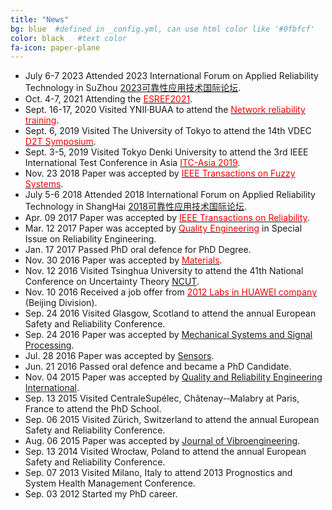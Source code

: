 ```yaml
---
title: "News"
bg: blue  #defined in _config.yml, can use html color like '#0fbfcf'
color: black   #text color
fa-icon: paper-plane
---
```


* July 6-7 2023 Attended 2023 International Forum on Applied Reliability Technology in SuZhou [2023可靠性应用技术国际论坛](https://www.ruanfujia.com/11126528/).
* Oct. 4-7, 2021 Attending the [<font color="#FF0000">ESREF2021</font>](https://esref2021.sciencesconf.org/).
* Sept. 16-17, 2020 Visited YNII·BUAA to attend the [<font color="#FF0000">Network reliability training</font>](http://ynii.buaa.edu.cn/info/1007/1812.htm).
* Sept. 6, 2019 Visited The University of Tokyo to attend the 14th VDEC [<font color="#FF0000"> D2T Symposium</font>](http://www.vdec.u-tokyo.ac.jp/d2t/D2Tsymposium2019-e.html).
* Sept. 3-5, 2019 Visited Tokyo Denki University to attend the 3rd IEEE International Test Conference in Asia [<font color="#FF0000">ITC-Asia 2019</font>](http://www.itc-asia.info.hiroshima-cu.ac.jp/2019/).
* Nov. 23 2018 Paper was accepted by [<font color="#FF0000">IEEE Transactions on Fuzzy Systems</font>](https://ieeexplore.ieee.org/document/8543626).
* July 5-6 2018 Attended 2018 International Forum on Applied Reliability Technology in ShangHai [2018可靠性应用技术国际论坛](http://news.e-works.net.cn/category6/news78051.htm).
* Apr. 09 2017 Paper was accepted by [<font color="#FF0000">IEEE Transactions on Reliability</font>](http://ieeexplore.ieee.org/xpl/RecentIssue.jsp?reload=true&punumber=24).
* Mar. 12 2017 Paper was accepted by [<font color="#FF0000">Quality Engineering</font>](http://explore.tandfonline.com/cfp/est/lqen-cfp-4.2016) in Special Issue on Reliability Engineering.
* Jan. 17 2017 Passed PhD oral defence for PhD Degree.
* Nov. 30 2016 Paper was accepted by [<font color="#FF0000">Materials</font>](http://www.mdpi.com/journal/materials).
* Nov. 12 2016 Visited Tsinghua University to attend the 41th National Conference on Uncertainty Theory [NCUT](http://www.orsc.edu.cn/UTLab/workshop.htm).
* Nov. 10 2016 Received a job offer from [<font color="#FF0000">2012 Labs in HUAWEI company</font>](http://www.huawei.com/cn/) (Beijing Division).
* Sep. 24 2016 Visited Glasgow, Scotland to attend the annual European Safety and Reliability Conference.
* Sep. 24 2016 Paper was accepted by [Mechanical Systems and Signal Processing](https://authors.elsevier.com/TrackPaper.html?trk_article=YMSSP4548&trk_surname=Liu).
* Jul. 28 2016 Paper was accepted by [Sensors](http://www.mdpi.com/journal/sensors/special_issues/theory_and_applications).
* Jun. 21 2016 Passed oral defence and became a PhD Candidate.
* Nov. 04 2015 Paper was accepted by [Quality and Reliability Engineering International](http://onlinelibrary.wiley.com/journal/10.1002/(ISSN)1099-1638).
* Sep. 13 2015 Visited CentraleSupélec, Châtenay-­‐Malabry at Paris, France to attend the PhD School.
* Sep. 06 2015 Visited Zürich, Switzerland to attend the annual European Safety and Reliability Conference.
* Aug. 06 2015 Paper was accepted by [Journal of Vibroengineering](http://jvejournals.com/journal-vibroengineering).
* Sep. 13 2014 Visited Wrocław, Poland to attend the annual European Safety and Reliability Conference.
* Sep. 07 2013 Visited Milano, Italy to attend 2013 Prognostics and System Health Management Conference.
* Sep. 03 2012 Started my PhD career.
